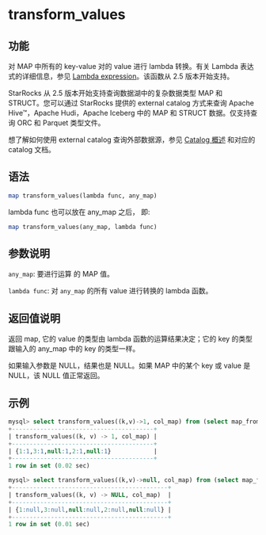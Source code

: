 # transform_values

## 功能

对 MAP 中所有的 key-value 对的 value 进行 lambda 转换。有关 Lambda 表达式的详细信息，参见 [Lambda expression](../Lambda_expression.md)。该函数从 2.5 版本开始支持。

StarRocks 从 2.5 版本开始支持查询数据湖中的复杂数据类型 MAP 和 STRUCT。您可以通过 StarRocks 提供的 external catalog 方式来查询 Apache Hive™，Apache Hudi，Apache Iceberg 中的 MAP 和 STRUCT 数据。仅支持查询 ORC 和 Parquet 类型文件。

想了解如何使用 external catalog 查询外部数据源，参见 [Catalog 概述](../../../data_source/catalog/catalog_overview.md) 和对应的 catalog 文档。

## 语法

```Haskell
map transform_values(lambda func, any_map)
```
lambda func 也可以放在 any_map 之后， 即:

```Haskell
map transform_values(any_map, lambda func)
```

## 参数说明

`any_map`:  要进行运算 的 MAP 值。

`lambda func`: 对 `any_map` 的所有 value 进行转换的 lambda 函数。

## 返回值说明

返回 map, 它的 value 的类型由 lambda 函数的运算结果决定；它的 key 的类型跟输入的 any_map 中的 key 的类型一样。

如果输入参数是 NULL，结果也是 NULL。如果 MAP 中的某个 key 或 value 是 NULL，该 NULL 值正常返回。

## 示例

```SQL
mysql> select transform_values((k,v)->1, col_map) from (select map_from_arrays([1,3,null,2,null],['ab','cdd',null,null,'abc']) as col_map)A;
+----------------------------------------+
| transform_values((k, v) -> 1, col_map) |
+----------------------------------------+
| {1:1,3:1,null:1,2:1,null:1}            |
+----------------------------------------+
1 row in set (0.02 sec)

mysql> select transform_values((k,v)->null, col_map) from (select map_from_arrays([1,3,null,2,null],['ab','cdd',null,null,'abc']) as col_map)A;
+--------------------------------------------+
| transform_values((k, v) -> NULL, col_map)  |
+--------------------------------------------+
| {1:null,3:null,null:null,2:null,null:null} |
+--------------------------------------------+
1 row in set (0.01 sec)
```
